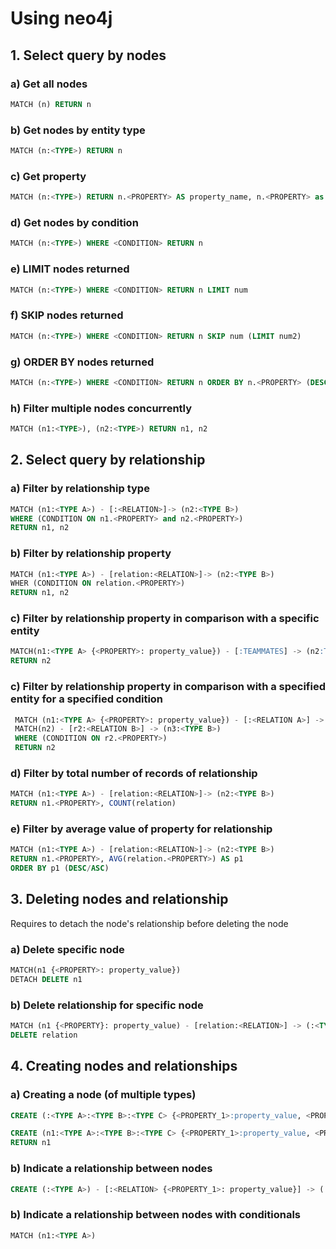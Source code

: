 # Using neo4j

## 1. Select query by nodes

### a) Get all nodes

```sql
MATCH (n) RETURN n
```

### b) Get nodes by entity type

``` sql
MATCH (n:<TYPE>) RETURN n
```

### c) Get property 

``` sql
MATCH (n:<TYPE>) RETURN n.<PROPERTY> AS property_name, n.<PROPERTY> as property_name
```

### d) Get nodes by condition

```sql
MATCH (n:<TYPE>) WHERE <CONDITION> RETURN n
```

### e) LIMIT nodes returned

```sql
MATCH (n:<TYPE>) WHERE <CONDITION> RETURN n LIMIT num
```


### f) SKIP nodes returned

```sql
MATCH (n:<TYPE>) WHERE <CONDITION> RETURN n SKIP num (LIMIT num2)
```

### g) ORDER BY nodes returned

```sql
MATCH (n:<TYPE>) WHERE <CONDITION> RETURN n ORDER BY n.<PROPERTY> (DESC/ASC)
``` 

### h) Filter multiple nodes concurrently

```sql
MATCH (n1:<TYPE>), (n2:<TYPE>) RETURN n1, n2
```

## 2. Select query by relationship

### a) Filter by relationship type

```sql
MATCH (n1:<TYPE A>) - [:<RELATION>]-> (n2:<TYPE B>)
WHERE (CONDITION ON n1.<PROPERTY> and n2.<PROPERTY>)
RETURN n1, n2
```
 
### b) Filter by relationship property

```sql
MATCH (n1:<TYPE A>) - [relation:<RELATION>]-> (n2:<TYPE B>)
WHER (CONDITION ON relation.<PROPERTY>)
RETURN n1, n2
```

### c) Filter by relationship property in comparison with a specific entity

 ```sql
 MATCH(n1:<TYPE A> {<PROPERTY>: property_value}) - [:TEAMMATES] -> (n2:TYPE A)
 RETURN n2
 ```

### c) Filter by relationship property in comparison with a specified entity for a specified condition

```sql
 MATCH (n1:<TYPE A> {<PROPERTY>: property_value}) - [:<RELATION A>] -> (n2:TYPE A)
 MATCH(n2) - [r2:<RELATION B>] -> (n3:<TYPE B>)
 WHERE (CONDITION ON r2.<PROPERTY>)
 RETURN n2
```

### d) Filter by total number of records of relationship

```sql
MATCH (n1:<TYPE A>) - [relation:<RELATION>]-> (n2:<TYPE B>)
RETURN n1.<PROPERTY>, COUNT(relation)
```

### e) Filter by average value of property for relationship

```sql
MATCH (n1:<TYPE A>) - [relation:<RELATION>]-> (n2:<TYPE B>)
RETURN n1.<PROPERTY>, AVG(relation.<PROPERTY>) AS p1
ORDER BY p1 (DESC/ASC)
```

## 3. Deleting nodes and relationship

Requires to detach the node's relationship before deleting the node

### a) Delete specific node

```sql
MATCH(n1 {<PROPERTY>: property_value})
DETACH DELETE n1
```

### b) Delete relationship for specific node

```sql
MATCH (n1 {<PROPERTY}: property_value) - [relation:<RELATION>] -> (:<TYPE>)
DELETE relation
``` 

## 4. Creating nodes and relationships

### a) Creating a node (of multiple types)

```sql
CREATE (:<TYPE A>:<TYPE B>:<TYPE C> {<PROPERTY_1>:property_value, <PROPERTY_2>:property_value})
```

```sql
CREATE (n1:<TYPE A>:<TYPE B>:<TYPE C> {<PROPERTY_1>:property_value, <PROPERTY_2>:property_value})
RETURN n1
```

### b) Indicate a relationship between nodes

```sql
CREATE (:<TYPE A>) - [:<RELATION> {<PROPERTY_1>: property_value}] -> (:<TYPE B> {<PROPERTY_2>: property_value})
```

### b) Indicate a relationship between nodes with conditionals

```sql
MATCH (n1:<TYPE A>)
```